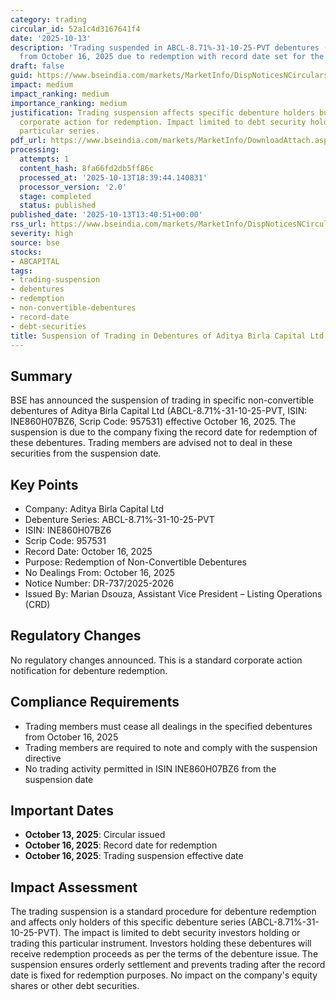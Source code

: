 ```yaml
---
category: trading
circular_id: 52a1c4d3167641f4
date: '2025-10-13'
description: 'Trading suspended in ABCL-8.71%-31-10-25-PVT debentures (ISIN: INE860H07BZ6)
  from October 16, 2025 due to redemption with record date set for the same date.'
draft: false
guid: https://www.bseindia.com/markets/MarketInfo/DispNoticesNCirculars.aspx?Noticeid={0F54B095-93BE-4C83-9D3A-2D0E7C6DD5DB}&noticeno=20251013-44&dt=10/13/2025&icount=44&totcount=65&flag=0
impact: medium
impact_ranking: medium
importance_ranking: medium
justification: Trading suspension affects specific debenture holders but is routine
  corporate action for redemption. Impact limited to debt security holders of this
  particular series.
pdf_url: https://www.bseindia.com/markets/MarketInfo/DownloadAttach.aspx?id=20251013-44&attachedId=
processing:
  attempts: 1
  content_hash: 8fa66fd2db5ff86c
  processed_at: '2025-10-13T18:39:44.140831'
  processor_version: '2.0'
  stage: completed
  status: published
published_date: '2025-10-13T13:40:51+00:00'
rss_url: https://www.bseindia.com/markets/MarketInfo/DispNoticesNCirculars.aspx?Noticeid={0F54B095-93BE-4C83-9D3A-2D0E7C6DD5DB}&noticeno=20251013-44&dt=10/13/2025&icount=44&totcount=65&flag=0
severity: high
source: bse
stocks:
- ABCAPITAL
tags:
- trading-suspension
- debentures
- redemption
- non-convertible-debentures
- record-date
- debt-securities
title: Suspension of Trading in Debentures of Aditya Birla Capital Ltd
---
```


## Summary

BSE has announced the suspension of trading in specific non-convertible debentures of Aditya Birla Capital Ltd (ABCL-8.71%-31-10-25-PVT, ISIN: INE860H07BZ6, Scrip Code: 957531) effective October 16, 2025. The suspension is due to the company fixing the record date for redemption of these debentures. Trading members are advised not to deal in these securities from the suspension date.

## Key Points

- Company: Aditya Birla Capital Ltd
- Debenture Series: ABCL-8.71%-31-10-25-PVT
- ISIN: INE860H07BZ6
- Scrip Code: 957531
- Record Date: October 16, 2025
- Purpose: Redemption of Non-Convertible Debentures
- No Dealings From: October 16, 2025
- Notice Number: DR-737/2025-2026
- Issued By: Marian Dsouza, Assistant Vice President – Listing Operations (CRD)

## Regulatory Changes

No regulatory changes announced. This is a standard corporate action notification for debenture redemption.

## Compliance Requirements

- Trading members must cease all dealings in the specified debentures from October 16, 2025
- Trading members are required to note and comply with the suspension directive
- No trading activity permitted in ISIN INE860H07BZ6 from the suspension date

## Important Dates

- **October 13, 2025**: Circular issued
- **October 16, 2025**: Record date for redemption
- **October 16, 2025**: Trading suspension effective date

## Impact Assessment

The trading suspension is a standard procedure for debenture redemption and affects only holders of this specific debenture series (ABCL-8.71%-31-10-25-PVT). The impact is limited to debt security investors holding or trading this particular instrument. Investors holding these debentures will receive redemption proceeds as per the terms of the debenture issue. The suspension ensures orderly settlement and prevents trading after the record date is fixed for redemption purposes. No impact on the company's equity shares or other debt securities.